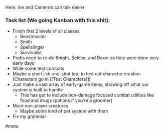 Here, me and Cameron can talk easier

### Task list (We going Kanban with this shit):
- Finish first 2 levels of all classes
	- Beastmaster
	- Smith
	- Spellslinger
	- Survivalist
- Probs need to re-do Knight, Soldier, and Boxer as they were done very early days
- Write some test combats
- Maybe a short-ish one-shot too, to test out character creation (Characters go in [[Test Characters]])
- Just make a vast array of early-game items, showing off what our system is built to handle
	- This has got to include non-damage focused combat utilities like food and drugs (potions if you're a groomer)
- More non-player creatures
	- Maybe some kind of pet system with them
- Fix my grammar

#meta